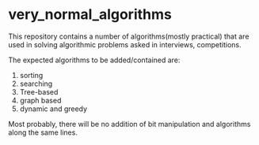# very_normal_algorithms

This repository contains a number of algorithms(mostly practical) that are used in solving algorithmic problems asked in interviews, competitions.

The expected algorithms to be added/contained are:

1. sorting
2. searching
3. Tree-based
4. graph based
5. dynamic and greedy

Most probably, there will be no addition of bit manipulation and algorithms along the same lines.
